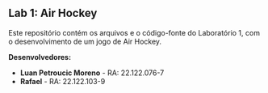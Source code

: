 ## Lab 1: Air Hockey

Este repositório contém os arquivos e o código-fonte do Laboratório 1, com o desenvolvimento de um jogo de Air Hockey.

**Desenvolvedores:**

*   **Luan Petroucic Moreno** - RA: 22.122.076-7
*   **Rafael** - RA: 22.122.103-9

